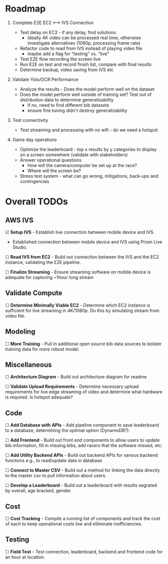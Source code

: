 # Roadmap

1. Complete E2E EC2 <--> IVS Connection
    - Test delay on EC2 - if any delay, find solutions.
        - Ideally 4K video can be processed real time, otherwise investigate alternatives (1080p, processing frame rate)
    - Refactor code to read from IVS instead of playing video file
        - maybe add a flag for "testing" vs. "live"
    - Test E2E flow recording the screen live
    - Run E2E on test and record finish list, compare with final results
    - Determine backup, video saving from IVS etc

2. Validate Yolo/OCR Performance
    - Analyze the results - Does the model perform well on the dataset
    - Does the model perform well outside of training set? Test out of distribution data to determine generalizability
        - if no, need to find different bib datasets
        - ensure fine tuning didn't destroy generalizability

3. Test connectivity
    - Test streaming and processing with no wifi - do we need a hotspot

4. Game day operations
    - Optimize the leaderboard - top x results by y categories to display on a screen somewhere (validate with stakeholders)
    - Answer operational questions
        - How will the camera/computer be set up at the race?
        - Where will the screen be?
    - Stress test system - what can go wrong, mitigations, back-ups and contingencies

# Overall TODOs
## AWS IVS

&#x2611; **Setup IVS** - Establish live connection between mobile device and IVS.

- Established connection between mobile device and IVS using Prism Live Studio.

&#x2610; **Read IVS from EC2** - Build out connection between the IVS and the EC2 instance, validating the E2E pipeline.

&#x2610; **Finalize Streaming** - Ensure streaming software on mobile device is adequate for capturing ~1hour long stream

## Validate Compute

&#x2610; **Determine Minimally Viable EC2** - Determine whch EC2 instance is sufficient for live streaming in 4K/1080p. Do this by simulating stream from video file.

## Modeling

&#x2610; **More Training** - Pull in additional open source bib data sources to bolster training data for more robust model.

## Miscellaneous

&#x2610; **Architecture Diagram** - Build out architecture diagram for readme

&#x2610; **Validate Upload Requirements** - Determine necessary upload requirements for live edge streaming of video and determine what hardware is required. Is hotspot adequate?

## Code

&#x2610; **Add Database with APIs** - Add pipeline component to save leaderboard to a database, determining the optimal option (DynamoDB?).

&#x2610; **Add Frontend** - Build out front end components to allow users to update bib information, fill in missing bibs, add racers that the software missed, etc.

&#x2610; **Add Utility Backend APIs** - Build out backend APIs for various backend functions e.g., to read/update data in database

&#x2610; **Connect to Master CSV** - Build out a method for linking the data directly to the master csv to pull information about users. 

&#x2610; **Develop a Leaderboard** - Build out a leaderboard with results segrated by overall, age bracked, gender.

## Cost
&#x2610; **Cost Tracking** - Compile a running list of components and track the cost of each to keep operational costs low and elliminate inefficiencies.


## Testing
&#x2610; **Field Test** - Test connection, leaderboard, backend and frontend code for an hour at location.
